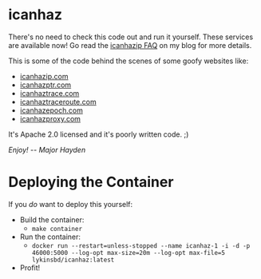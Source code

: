 icanhaz
=======

There's no need to check this code out and run it yourself.  These services are available now!  Go read the [icanhazip FAQ](https://major.io/icanhazip-com-faq/) on my blog for more details.

This is some of the code behind the scenes of some goofy websites like:

* [icanhazip.com](http://icanhazip.com)
* [icanhazptr.com](http://icanhazptr.com)
* [icanhaztrace.com](http://icanhaztrace.com)
* [icanhaztraceroute.com](http://icanhaztraceroute.com)
* [icanhazepoch.com](http://icanhazepoch.com)
* [icanhazproxy.com](http://icanhazproxy.com)

It's Apache 2.0 licensed and it's poorly written code. ;)

*Enjoy! -- Major Hayden*

Deploying the Container
=======================

If you _do_ want to deploy this yourself:
* Build the container:
    * `make container`
* Run the container:
    * `docker run --restart=unless-stopped --name icanhaz-1 -i -d -p 46000:5000 --log-opt max-size=20m --log-opt max-file=5 lykinsbd/icanhaz:latest`
* Profit!